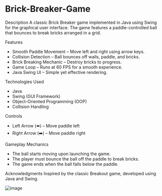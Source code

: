 # Brick-Breaker-Game


Description
A classic Brick Breaker game implemented in Java using Swing for the graphical user interface. The game features a paddle-controlled ball that bounces to break bricks arranged in a grid.

Features
- Smooth Paddle Movement – Move left and right using arrow keys.
- Collision Detection – Ball bounces off walls, paddle, and bricks.
- Brick Breaking Mechanic – Destroy bricks to progress.
- Game Loop – Runs at 60 FPS for a smooth experience.
- Java Swing UI – Simple yet effective rendering.

Technologies Used
- Java
- Swing (GUI Framework)
- Object-Oriented Programming (OOP)
- Collision Handling

Controls
- Left Arrow (⬅️) – Move paddle left
- Right Arrow (➡️) – Move paddle right

Gameplay Mechanics
- The ball starts moving upon launching the game.
- The player must bounce the ball off the paddle to break bricks.
- The game ends when the ball falls below the paddle.

Acknowledgments
Inspired by the classic Breakout game, developed using Java and Swing.

![image](https://github.com/user-attachments/assets/9adcfeed-ac33-4c66-83d2-1ee0d691201d)

